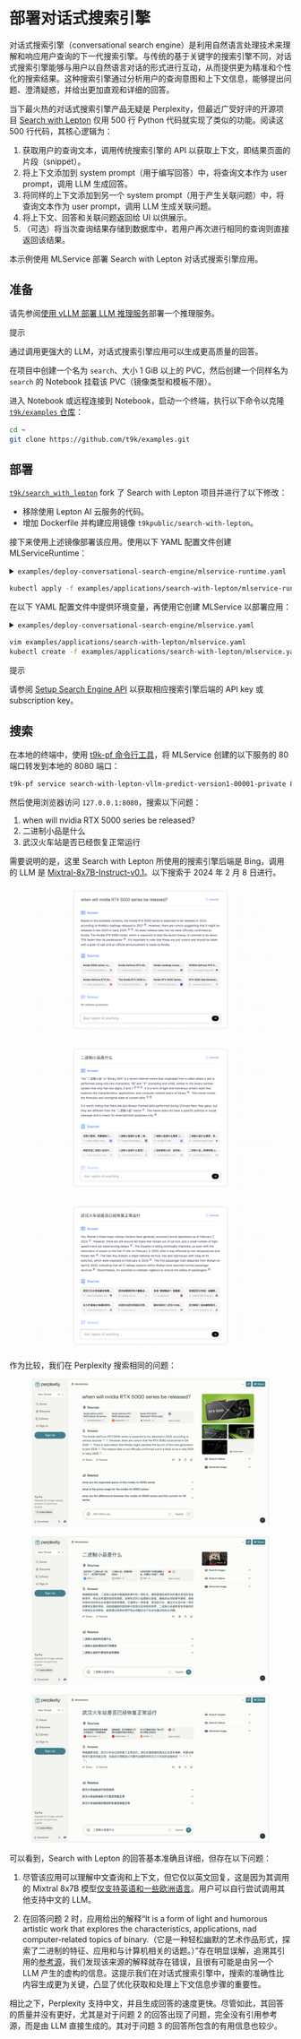 # 部署对话式搜索引擎

对话式搜索引擎（conversational search engine）是利用自然语言处理技术来理解和响应用户查询的下一代搜索引擎。与传统的基于关键字的搜索引擎不同，对话式搜索引擎能够与用户以自然语言对话的形式进行互动，从而提供更为精准和个性化的搜索结果。这种搜索引擎通过分析用户的查询意图和上下文信息，能够提出问题、澄清疑惑，并给出更加直观和详细的回答。

当下最火热的对话式搜索引擎产品无疑是 Perplexity，但最近广受好评的开源项目 <a target="_blank" rel="noopener noreferrer" href="https://github.com/leptonai/search_with_lepton">Search with Lepton</a> 仅用 500 行 Python 代码就实现了类似的功能。阅读这 500 行代码，其核心逻辑为：

1. 获取用户的查询文本，调用传统搜索引擎的 API 以获取上下文，即结果页面的片段（snippet）。
1. 将上下文添加到 system prompt（用于编写回答）中，将查询文本作为 user prompt，调用 LLM 生成回答。
1. 将同样的上下文添加到另一个 system prompt（用于产生关联问题）中，将查询文本作为 user prompt，调用 LLM 生成关联问题。
1. 将上下文、回答和关联问题返回给 UI 以供展示。
1. （可选）将当次查询结果存储到数据库中，若用户再次进行相同的查询则直接返回该结果。

本示例使用 MLService 部署 Search with Lepton 对话式搜索引擎应用。

## 准备

请先参阅[使用 vLLM 部署 LLM 推理服务](./deploy-llm-using-vllm.md)部署一个推理服务。

</aside>

<aside class="note tip">
<div class="title">提示</div>

通过调用更强大的 LLM，对话式搜索引擎应用可以生成更高质量的回答。

</aside>

在项目中创建一个名为 `search`、大小 1 GiB 以上的 PVC，然后创建一个同样名为 `search` 的 Notebook 挂载该 PVC（镜像类型和模板不限）。

进入 Notebook 或远程连接到 Notebook，启动一个终端，执行以下命令以克隆 <a target="_blank" rel="noopener noreferrer" href="https://github.com/t9k/examples">`t9k/examples` 仓库</a>：

```bash
cd ~
git clone https://github.com/t9k/examples.git
```

## 部署

<a target="_blank" rel="noopener noreferrer" href="https://github.com/t9k/search_with_lepton">`t9k/search_with_lepton`</a> fork 了 Search with Lepton 项目并进行了以下修改：

* 移除使用 Lepton AI 云服务的代码。
* 增加 Dockerfile 并构建应用镜像 `t9kpublic/search-with-lepton`。

接下来使用上述镜像部署该应用。使用以下 YAML 配置文件创建 MLServiceRuntime：

<details><summary><code class="hljs">examples/deploy-conversational-search-engine/mlservice-runtime.yaml</code></summary>

```yaml
{{#include ../assets/examples/deploy-conversational-search-engine/mlservice-runtime.yaml}}
```

</details>

```bash
kubectl apply -f examples/applications/search-with-lepton/mlservice-runtime.yaml
```

在以下 YAML 配置文件中提供环境变量，再使用它创建 MLService 以部署应用：

<details><summary><code class="hljs">examples/deploy-conversational-search-engine/mlservice.yaml</code></summary>

```yaml
{{#include ../assets/examples/deploy-conversational-search-engine/mlservice.yaml}}
```

</details>

```bash
vim examples/applications/search-with-lepton/mlservice.yaml
kubectl create -f examples/applications/search-with-lepton/mlservice.yaml
```

<aside class="note tip">
<div class="title">提示</div>

请参阅 <a target="_blank" rel="noopener noreferrer" href="https://github.com/leptonai/search_with_lepton/tree/main?tab=readme-ov-file#setup-search-engine-api">Setup Search Engine API</a> 以获取相应搜索引擎后端的 API key 或 subscription key。

</aside>

## 搜索

在本地的终端中，使用 [t9k-pf 命令行工具](../tools/cli-t9k-pf/index.md)，将 MLService 创建的以下服务的 80 端口转发到本地的 8080 端口：

```bash
t9k-pf service search-with-lepton-vllm-predict-version1-00001-private 8080:80 -n <PROJECT NAME>
```

然后使用浏览器访问 `127.0.0.1:8080`，搜索以下问题：

1. when will nvidia RTX 5000 series be released?
1. 二进制小品是什么
1. 武汉火车站是否已经恢复正常运行

需要说明的是，这里 Search with Lepton 所使用的搜索引擎后端是 Bing，调用的 LLM 是 <a target="_blank" rel="noopener noreferrer" href="https://huggingface.co/mistralai/Mixtral-8x7B-Instruct-v0.1">Mixtral-8x7B-Instruct-v0.1</a>。以下搜索于 2024 年 2 月 8 日进行。

<figure class="screenshot">
  <img alt="search-with-lepton-q1" src="../assets/examples/deploy-conversational-search-engine/search-with-lepton-q1.png" />
</figure>

<figure class="screenshot">
  <img alt="search-with-lepton-q2" src="../assets/examples/deploy-conversational-search-engine/search-with-lepton-q2.png" />
</figure>

<figure class="screenshot">
  <img alt="search-with-lepton-q3" src="../assets/examples/deploy-conversational-search-engine/search-with-lepton-q3.png" />
</figure>

作为比较，我们在 Perplexity 搜索相同的问题：

<figure class="screenshot">
  <img alt="perplexity-q1" src="../assets/examples/deploy-conversational-search-engine/perplexity-q1.png" />
</figure>

<figure class="screenshot">
  <img alt="perplexity-q2" src="../assets/examples/deploy-conversational-search-engine/perplexity-q2.png" />
</figure>

<figure class="screenshot">
  <img alt="perplexity-q3" src="../assets/examples/deploy-conversational-search-engine/perplexity-q3.png" />
</figure>

可以看到，Search with Lepton 的回答基本准确且详细，但存在以下问题：

1. 尽管该应用可以理解中文查询和上下文，但它仅以英文回复，这是因为其调用的 Mixtral 8x7B 模型<a target="_blank" rel="noopener noreferrer" href="https://mistral.ai/news/mixtral-of-experts">仅支持英语和一些欧洲语言</a>。用户可以自行尝试调用其他支持中文的 LLM。

1. 在回答问题 2 时，应用给出的解释“It is a form of light and humorous artistic work that explores the characteristics, applications, nad computer-related topics of binary.（它是一种轻松幽默的艺术作品形式，探索了二进制的特征、应用和与计算机相关的话题。）”存在明显误解，追溯其引用的<a target="_blank" rel="noopener noreferrer" href="https://zhidao.baidu.com/question/274974338041104445.html">参考源</a>，我们发现该来源的解释就存在错误，且很有可能是由另一个 LLM 产生的虚构的信息。这提示我们在对话式搜索引擎中，搜索的准确性比内容生成更为关键，凸显了优化获取和处理上下文信息步骤的重要性。

相比之下，Perplexity 支持中文，并且生成回答的速度更快。尽管如此，其回答的质量并没有更好，尤其是对于问题 2 的回答出现了问题，完全没有引用参考源，而是由 LLM 直接生成的。其对于问题 3 的回答所包含的有用信息也较少。
